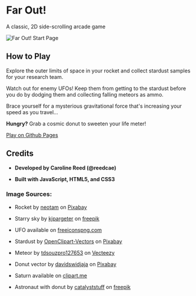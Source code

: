 # Far Out!

A classic, 2D side-scrolling arcade game

![Far Out! Start Page](https://github.com/reedcae/far-out/blob/gh-pages/images/farOutStartPageAlt.png)

## How to Play

Explore the outer limits of space in your rocket and collect stardust samples for your research team. 

Watch out for enemy UFOs! Keep them from getting to the stardust before you do by dodging them and collecting falling meteors as ammo.

Brace yourself for a mysterious gravitational force that's increasing your speed as you travel...

**Hungry?** Grab a cosmic donut to sweeten your life meter!

<a href="https://reedcae.github.io/far-out/">Play on Github Pages</a>

## Credits
- **Developed by Caroline Reed (@reedcae)**

- **Built with JavaScript, HTML5, and CSS3**

### Image Sources:
- Rocket by <a href="https://pixabay.com/vectors/rocket-outline-icon-fire-start-4747828/">neotam</a> on <a href="https://pixabay.com">Pixabay</a>

- Starry sky by <a href='https://www.freepik.com/photos/star-sky'>kjpargeter</a> on <a href="https://www.freepik.com/">freepik</a>

- UFO available on <a href="https://www.freeiconspng.com/img/17278">freeiconspng.com</a>

- Stardust by <a href="https://pixabay.com/vectors/stars-shiny-golden-christmas-152191/">OpenClipart-Vectors</a> on <a href="https://www.pixabay.com/">Pixabay</a>

- Meteor by <a href="https://www.vecteezy.com/vector-art/10313435-meteor-with-trail-of-fire-celestial-object">tdsouzpro127653</a> on <a href="https://www.pixabay.com/">Vecteezy</a>

- Donut vector by <a href="https://pixabay.com/vectors/bakery-breakfast-cake-cartoon-6051314/">davidswidjaja</a> on <a href="https://www.pixabay.com/">Pixabay</a>

- Saturn available on <a href="https://clipart.me/saturn-clip-art-42022">clipart.me</a>

- Astronaut with donut by <a href="https://www.freepik.com/free-vector/cute-astronaut-with-doughnut-cartoon-vector-icon-illustration-science-food-icon-concept-isolated-premium-vector-flat-cartoon-style_16844024.htm">catalyststuff</a> on <a href="https://www.freepik.com/">freepik</a>
